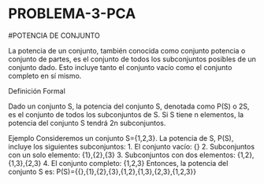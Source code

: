 # PROBLEMA-3-PCA

#POTENCIA DE CONJUNTO

La potencia de un conjunto, también conocida como conjunto potencia o conjunto de partes, es el conjunto de todos los subconjuntos posibles de un conjunto dado. Esto incluye tanto el conjunto vacío como el conjunto completo en sí mismo.

Definición Formal

Dado un conjunto S, la potencia del conjunto S, denotada como P(S) o 2S, es el conjunto de todos los subconjuntos de S. Si S tiene n elementos, la potencia del conjunto S tendrá 2n subconjuntos.

Ejemplo
Consideremos un conjunto S={1,2,3}.
La potencia de S, P(S), incluye los siguientes subconjuntos:
    1. El conjunto vacío: {}
    2. Subconjuntos con un solo elemento: {1},{2},{3}
    3. Subconjuntos con dos elementos: {1,2},{1,3},{2,3}
    4. El conjunto completo: {1,2,3}
Entonces, la potencia del conjunto S es:
P(S)={{},{1},{2},{3},{1,2},{1,3},{2,3},{1,2,3}}
